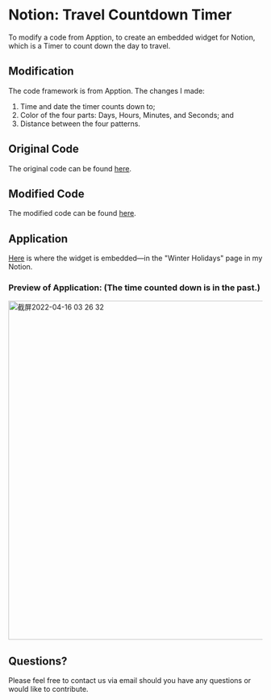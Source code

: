 # Notion: Travel Countdown Timer
To modify a code from Apption, to create an embedded widget for Notion, which is a Timer to count down the day to travel.

## Modification
The code framework is from Apption.
The changes I made:
1. Time and date the timer counts down to;
2. Color of the four parts: Days, Hours, Minutes, and Seconds; and
3. Distance between the four patterns.

## Original Code
The original code can be found [here](https://github.com/ShoroukAziz/notion_widgets/blob/master/countDown.html).

## Modified Code
The modified code can be found [here](https://github.com/rooosaJUJU/Notion_Travel_Countdown_Timer/blob/main/countdown_timer.html).

## Application
[Here](https://deserted-animantarx-5b4.notion.site/3d69acf804b54a9e95f0094621ba0654) is where the widget is embedded—in the "Winter Holidays" page in my Notion.
### Preview of Application: (The time counted down is in the past.)
<img width="671" alt="截屏2022-04-16 03 26 32" src="https://user-images.githubusercontent.com/95554583/163668113-cae07a36-93df-418a-a2e7-96a46433474b.png">


## Questions?
Please feel free to contact us via email should you have any questions or would like to contribute.
